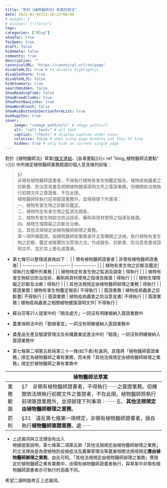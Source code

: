 ```yaml
---
title: "對於《植物醫師法》草案的想法"
date: 2023-01-01T23:18:22+08:00
# weight: 1
# aliases: ["/first"]
tags: 
categories: ["Blog"]
showToc: true
TocOpen: true
draft: false
hidemeta: false
comments: true
description: ""
canonicalURL: "https://canonical.url/to/page"
disableHLJS: true # to disable highlightjs
disableShare: true
disableHLJS: false
hideSummary: true
searchHidden: false
ShowReadingTime: false
ShowBreadCrumbs: true
ShowPostNavLinks: true
ShowWordCount: false
ShowRssButtonInSectionTermList: true
UseHugoToc: true
cover:
    image: "<image path/url>" # image path/url
    alt: "<alt text>" # alt text
    caption: "<text>" # display caption under cover
    relative: false # when using page bundles set this to true
    hidden: true # only hide on current single page
---
```

對於《植物醫師法》草案([條文連結](https://lis.ly.gov.tw/lygazettec/mtcdoc?DN100650:1114202255_0_0)、[各章要點]({{< ref "blog_植物醫師法要點" >}})) 中所規定植物醫師業務範圍的個人意見條列如後：

> §7  
> 非領有植物醫師證書者，不得執行植物有害生物鑑定報告、植物疫病蟲害之診斷書、防治意見書及相關植物健康證明文件之簽證業務。但機關依法規執行前開文件之簽證者，不在此限。  
> 植物醫師除執行前項簽證業務外，並得辦理下列事項：  
> 一、植物有害生物之診斷及鑑定。  
> 二、植物特定有害生物之監測及調查。  
> 三、植物有害生物綜合防治技術、藥劑與資材使用之指導及推廣。  
> 四、植物生理障礙之診斷及治療。  
> 五、其他法規規定由植物醫師辦理之業務。  
> 第一項所稱簽證，指植物醫師依業務事件主管機關之法規，執行植物有害生物之診斷、鑑定或推薦防治管理方法，作成報告、診斷書、防治意見書或證明文件，並於其上簽名或蓋章。  

- 第七條可以整理成表格如下：
|             | 領有植物醫師證書者      | 非領有植物醫師證書者|
| ----------- | ----------- | ----------- |
|             | 植物有害生物之診斷及鑑定| 得執行左欄所列業務 | 
|             | 植物特定有害生物之監測及調查 | 得執行 |
|             | 植物有害生物綜合防治技術、藥劑與資材使用之指導及推廣 | 得執行 | 
|             | 植物生理障礙之診斷及治療 | 得執行 |
|             | 其他法規規定由植物醫師辦理之業務 | 得執行 | 
| 簽證業務 | 植物有害生物鑑定報告| 不得執行 |
| 簽證業務 | 植物疫病蟲害之診斷書| 不得執行 |
| 簽證業務 | 植物疫病蟲害之防治意見書| 不得執行 |
| 簽證業務 | 植物疫病蟲害之相關植物健康證明文件| 不得執行 |

- 蘇治芬等21人提案中的「開具處方」一詞沒有明確被納入簽證業務中  
- 農業保險法中的「勘損事宜」一詞沒有明確被納入簽證業務中  
- 農產品生產及驗證管理法及有機農業促進法中的「驗證」一詞沒有明確被納入簽證業務中  

- 第七條第二項第五款與第三十一條(如下表)有漏洞，其僅將「植物醫師簽證業務」限定為植物醫師之專有業務，而未將「其他法規規定由植物醫師辦理之業務」限定於植物醫師之專有業務中  

|             | **植物醫師法草案**     |
| ----------- | ----------------- |
| 業務範圍            | §7　非領有植物醫師證書者，不得執行⋯⋯之簽證業務。但機關依法規執行前開文件之簽證者，不在此限。植物醫師除執行前項簽證業務外，並得辦理下列事項：⋯⋯五、**其他法規規定由植物醫師辦理之業務**。 | 
| 罰則            | §31　違反第七條第一項規定，非領有植物醫師證書者，擅自執行**植物醫師簽證業務**，處⋯⋯   |

- 上述漏洞與立法理由有出入  
根據提案說明，第七條第二項第五款「其他法規規定由植物醫師辦理之業務」的立法理由是為使植物防疫檢疫法及農藥管理法等農業相關法規得規定**應由植物醫師辦理之業務**。由此可知，「其他法規規定由植物醫師辦理之業務」應限定於植物醫師之專有業務中，由領有植物醫師證書者執行，與草案中非領有植物醫師證書者亦可執行的涵義不同。  


希望二讀時能修正上述漏洞。
